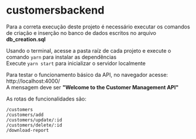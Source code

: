 ﻿# customersbackend

Para a correta execução deste projeto é necessário executar os comandos de criação e inserção no banco de dados escritos no arquivo **db_creation.sql**


Usando o terminal, acesse a pasta raíz de cada projeto e execute o  comando ``yarn``  para instalar as dependências  
Execute ``yarn start``  para inicializar o servidor localmente


Para testar o funcionamento básico da API, no navegador acesse: http://localhost:4000/     
A mensagem deve ser **"Welcome to the Customer Management API"**  


As rotas de funcionalidades são:  
  
``/customers``  
``/customers/add``  
``/customers/update/:id``  
``/customers/delete/:id``  
``/download-report``  
